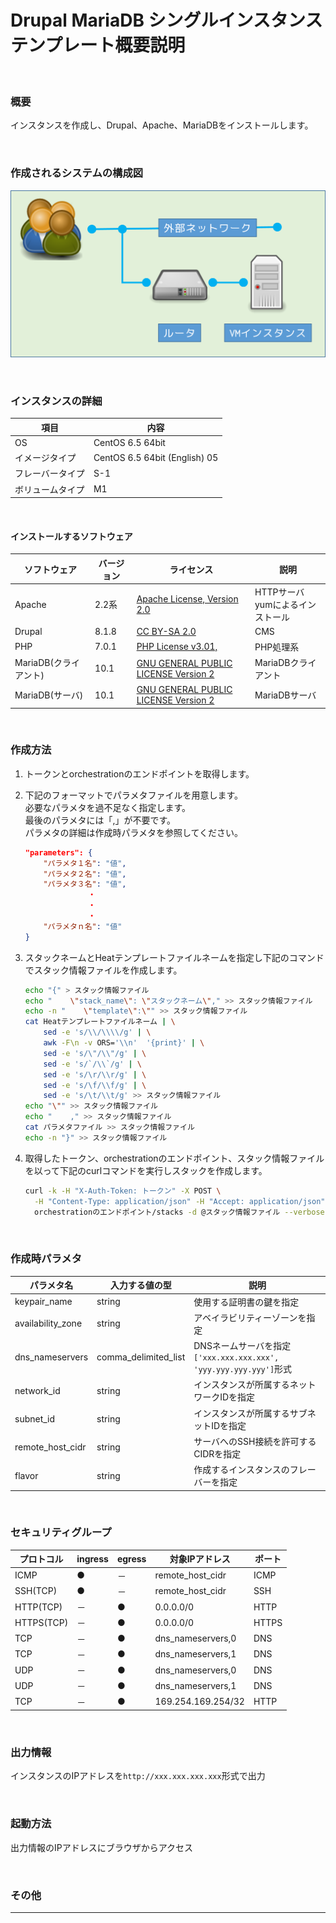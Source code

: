 Drupal MariaDB シングルインスタンス<br>テンプレート概要説明
====

<br>

### 概要

インスタンスを作成し、Drupal、Apache、MariaDBをインストールします。

<br>

### 作成されるシステムの構成図

![構成図](images/diag_single.png)

<br>

### インスタンスの詳細

|項目|内容|
|---|---|
|OS|CentOS 6.5 64bit|
|イメージタイプ|CentOS 6.5 64bit (English) 05|
|フレーバータイプ|S-1|
|ボリュームタイプ|M1|

<br>

#### インストールするソフトウェア

|ソフトウェア|バージョン|ライセンス|説明|
|---|---|---|---|
|Apache|2.2系|[Apache License, Version 2.0](http://www.apache.org/licenses/LICENSE-2.0)|HTTPサーバ<br>yumによるインストール|
|Drupal|8.1.8|[CC BY-SA 2.0](https://creativecommons.org/licenses/by-sa/2.0/)|CMS|
|PHP|7.0.1|[PHP License v3.01,](http://www.php.net/license/3_01.txt)|PHP処理系|
|MariaDB(クライアント)|10.1|[GNU GENERAL PUBLIC LICENSE Version 2](https://mariadb.com/kb/en/mariadb/mariadb-license/)|MariaDBクライアント|
|MariaDB(サーバ)|10.1|[GNU GENERAL PUBLIC LICENSE Version 2](https://mariadb.com/kb/en/mariadb/mariadb-license/)|MariaDBサーバ|

<br>

### 作成方法

1. トークンとorchestrationのエンドポイントを取得します。
1. 下記のフォーマットでパラメタファイルを用意します。<br>必要なパラメタを過不足なく指定します。<br>最後のパラメタには「,」が不要です。<br>パラメタの詳細は作成時パラメタを参照してください。
    ```json
    "parameters": {
        "パラメタ１名": "値",
        "パラメタ２名": "値",
        "パラメタ３名": "値",
                  ・
                  ・
                  ・
        "パラメタｎ名": "値"
    }
    ```

1. スタックネームとHeatテンプレートファイルネームを指定し下記のコマンドでスタック情報ファイルを作成します。
    ```bash
    echo "{" > スタック情報ファイル
    echo "    \"stack_name\": \"スタックネーム\"," >> スタック情報ファイル
    echo -n "    \"template\":\"" >> スタック情報ファイル
    cat Heatテンプレートファイルネーム | \
        sed -e 's/\\/\\\\/g' | \
        awk -F\n -v ORS='\\n'  '{print}' | \
        sed -e 's/\"/\\"/g' | \
        sed -e 's/`/\\`/g' | \
        sed -e 's/\r/\\r/g' | \
        sed -e 's/\f/\\f/g' | \
        sed -e 's/\t/\\t/g' >> スタック情報ファイル
    echo "\"" >> スタック情報ファイル
    echo "    ," >> スタック情報ファイル
    cat パラメタファイル >> スタック情報ファイル
    echo -n "}" >> スタック情報ファイル
    ```

1. 取得したトークン、orchestrationのエンドポイント、スタック情報ファイルを以って下記のcurlコマンドを実行しスタックを作成します。
    ```bash
    curl -k -H "X-Auth-Token: トークン" -X POST \
      -H "Content-Type: application/json" -H "Accept: application/json" \
      orchestrationのエンドポイント/stacks -d @スタック情報ファイル --verbose
    ```

<br>

### 作成時パラメタ

|パラメタ名|入力する値の型|説明|
|---|---|---|
|keypair_name|string|使用する証明書の鍵を指定|
|availability_zone|string|アベイラビリティーゾーンを指定|
|dns_nameservers|comma_delimited_list|DNSネームサーバを指定<br>`['xxx.xxx.xxx.xxx', 'yyy.yyy.yyy.yyy']`形式|
|network_id|string|インスタンスが所属するネットワークIDを指定|
|subnet_id|string |インスタンスが所属するサブネットIDを指定|
|remote_host_cidr|string|サーバへのSSH接続を許可するCIDRを指定|
|flavor|string|作成するインスタンスのフレーバーを指定|

<br>

### セキュリティグループ

|プロトコル|ingress|egress|対象IPアドレス|ポート|
|---|---|---|---|---|
|ICMP      |●|－|remote_host_cidr  |ICMP |
|SSH(TCP)  |●|－|remote_host_cidr  |SSH  |
|HTTP(TCP) |－|●|0.0.0.0/0         |HTTP |
|HTTPS(TCP)|－|●|0.0.0.0/0         |HTTPS|
|TCP       |－|●|dns_nameservers,0 |DNS  |
|TCP       |－|●|dns_nameservers,1 |DNS  |
|UDP       |－|●|dns_nameservers,0 |DNS  |
|UDP       |－|●|dns_nameservers,1 |DNS  |
|TCP       |－|●|169.254.169.254/32|HTTP |

<br>

### 出力情報

インスタンスのIPアドレスを`http://xxx.xxx.xxx.xxx`形式で出力

<br>

### 起動方法

出力情報のIPアドレスにブラウザからアクセス

<br>

### その他

---
